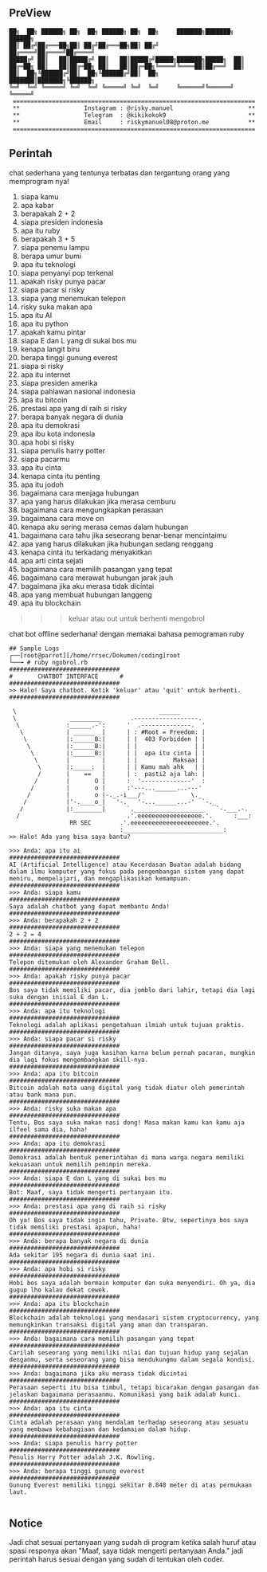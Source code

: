 ## PreView
<prev>

    ██╗  ██╗ ██████╗ ██╗  ██╗ ██████╗ ██╗  ██╗     ███████╗███████╗ ██████╗
    ██║ ██╔╝██╔═══██╗██║ ██╔╝██╔═══██╗██║ ██╔╝     ██╔════╝██╔════╝██╔════╝
    █████╔╝ ██║   ██║█████╔╝ ██║   ██║█████╔╝█████╗███████╗█████╗  ██║     
    ██╔═██╗ ██║   ██║██╔═██╗ ██║   ██║██╔═██╗╚════╝╚════██║██╔══╝  ██║     
    ██║  ██╗╚██████╔╝██║  ██╗╚██████╔╝██║  ██╗     ███████║███████╗╚██████╗
    ╚═╝  ╚═╝ ╚═════╝ ╚═╝  ╚═╝ ╚═════╝ ╚═╝  ╚═╝     ╚══════╝╚══════╝ ╚═════╝                                                                                           
     ====================================================================
     **                  Instagram : @risky.manuel                     **
     **                  Telegram  : @kikikokok9                       **
     **                  Email     : riskymanuel08@proton.me           **
     ====================================================================
 </prev>


## Perintah
chat sederhana yang tentunya terbatas dan tergantung orang yang memprogram nya!
1. siapa kamu
2. apa kabar
3. berapakah 2 + 2
4. siapa presiden indonesia
5. apa itu ruby
6. berapakah 3 + 5
7. siapa penemu lampu
8. berapa umur bumi
9. apa itu teknologi
10. siapa penyanyi pop terkenal
11. apakah risky punya pacar
12. siapa pacar si risky
13. siapa yang menemukan telepon
14. risky suka makan apa
15. apa itu AI
16. apa itu python
17. apakah kamu pintar
18. siapa E dan L yang di sukai bos mu
19. kenapa langit biru
20. berapa tinggi gunung everest
21. siapa si risky
22. apa itu internet
23. siapa presiden amerika
24. siapa pahlawan nasional indonesia
25. apa itu bitcoin
26. prestasi apa yang di raih si risky
27. berapa banyak negara di dunia
28. apa itu demokrasi
29. apa ibu kota indonesia
30. apa hobi si risky
31. siapa penulis harry potter
32. siapa pacarmu
33. apa itu cinta
34. kenapa cinta itu penting
35. apa itu jodoh
36. bagaimana cara menjaga hubungan
37. apa yang harus dilakukan jika merasa cemburu
38. bagaimana cara mengungkapkan perasaan
39. bagaimana cara move on
40. kenapa aku sering merasa cemas dalam hubungan
41. bagaimana cara tahu jika seseorang benar-benar mencintaimu
42. apa yang harus dilakukan jika hubungan sedang renggang
43. kenapa cinta itu terkadang menyakitkan
44. apa arti cinta sejati
45. bagaimana cara memilih pasangan yang tepat
46. bagaimana cara merawat hubungan jarak jauh
47. bagaimana jika aku merasa tidak dicintai
48. apa yang membuat hubungan langgeng
49. apa itu blockchain


>>> keluar atau out untuk berhenti mengobrol

chat bot offline sederhana! dengan memakai bahasa pemograman ruby

```
## Sample Logs
┌──[root@parrot][/home/rrsec/Dokumen/coding]root
└──╼ # ruby ngobrol.rb
###############################
#       CHATBOT INTERFACE      #
###############################
>> Halo! Saya chatbot. Ketik 'keluar' atau 'quit' untuk berhenti.
###############################

 \                                        ______                     
 \               _________        .------------------.              
  \             :______.-':      '  .--------------.  '             
   \            | ______  |      | : #Root = Freedom: |             
    \           |:______B:|      | |  403 Forbidden | |             
     \          |:______B:|      | |                | |             
      \         |:______B:|      | |  apa itu cinta | |             
       \        |         |      | |          Maksaa| |             
        \       |:_____:  |      | | Kamu mah ahk   | |             
        /       |    ==   |      | :  pasti2 aja lah: |             
       /        |       O |      :  '--------------'  :             
      /         |       o |      :'---...______...---'              
     /          |       o |-._.-i___/'             \._             
    /           |'-.____o_|   '-.   '-...______...-'  `-._          
   /            |:________|      `.____________________   `-.___.-. 
  /                              .'.eeeeeeeeeeeeeeeeee.'.      :___:
                 RR SEC        .'.eeeeeeeeeeeeeeeeeeeeee.'.         
                               :____________________________:
>> Halo! Ada yang bisa saya bantu?

>>> Anda: apa itu ai
###############################
AI (Artificial Intelligence) atau Kecerdasan Buatan adalah bidang dalam ilmu komputer yang fokus pada pengembangan sistem yang dapat meniru, mempelajari, dan mengaplikasikan kemampuan.
###############################
>>> Anda: siapa kamu
###############################
Saya adalah chatbot yang dapat membantu Anda!
###############################
>>> Anda: berapakah 2 + 2
###############################
2 + 2 = 4
###############################
>>> Anda: siapa yang menemukan telepon
###############################
Telepon ditemukan oleh Alexander Graham Bell.
###############################
>>> Anda: apakah risky punya pacar
###############################
Bos saya tidak memiliki pacar, dia jomblo dari lahir, tetapi dia lagi suka dengan inisial E dan L.
###############################
>>> Anda: apa itu teknologi
###############################
Teknologi adalah aplikasi pengetahuan ilmiah untuk tujuan praktis.
###############################
>>> Anda: siapa pacar si risky
###############################
Jangan ditanya, saya juga kasihan karna belum pernah pacaran, mungkin dia lagi fokus mengembangkan skill-nya.
###############################
>>> Anda: apa itu bitcoin
###############################
Bitcoin adalah mata uang digital yang tidak diatur oleh pemerintah atau bank mana pun.
###############################
>>> Anda: risky suka makan apa
###############################
Tentu, Bos saya suka makan nasi dong! Masa makan kamu kan kamu aja ilfeel sama dia, haha!
###############################
>>> Anda: apa itu demokrasi
###############################
Demokrasi adalah bentuk pemerintahan di mana warga negara memiliki kekuasaan untuk memilih pemimpin mereka.
###############################
>>> Anda: siapa E dan L yang di sukai bos mu
###############################
Bot: Maaf, saya tidak mengerti pertanyaan itu.
###############################
>>> Anda: prestasi apa yang di raih si risky
###############################
Oh ya! Bos saya tidak ingin tahu, Private. Btw, sepertinya bos saya tidak memiliki prestasi apapun, haha!
###############################
>>> Anda: berapa banyak negara di dunia
###############################
Ada sekitar 195 negara di dunia saat ini.
###############################
>>> Anda: apa hobi si risky
###############################
Hobi bos saya adalah bermain komputer dan suka menyendiri. Oh ya, dia gugup lho kalau dekat cewek.
###############################
>>> Anda: apa itu blockchain
###############################
Blockchain adalah teknologi yang mendasari sistem cryptocurrency, yang memungkinkan transaksi digital yang aman dan transparan.
###############################
>>> Anda: bagaimana cara memilih pasangan yang tepat
###############################
Carilah seseorang yang memiliki nilai dan tujuan hidup yang sejalan denganmu, serta seseorang yang bisa mendukungmu dalam segala kondisi.
###############################
>>> Anda: bagaimana jika aku merasa tidak dicintai
###############################
Perasaan seperti itu bisa timbul, tetapi bicarakan dengan pasangan dan jelaskan bagaimana perasaanmu. Komunikasi yang baik adalah kunci.
###############################
>>> Anda: apa itu cinta
###############################
Cinta adalah perasaan yang mendalam terhadap seseorang atau sesuatu yang membawa kebahagiaan dan kedamaian dalam hidup.
###############################
>>> Anda: siapa penulis harry potter
###############################
Penulis Harry Potter adalah J.K. Rowling.
###############################
>>> Anda: berapa tinggi gunung everest
###############################
Gunung Everest memiliki tinggi sekitar 8.848 meter di atas permukaan laut.


```

## Notice
Jadi chat sesuai pertanyaan yang sudah di program ketika salah huruf atau spasi responya akan "Maaf, saya tidak mengerti pertanyaan Anda." jadi perintah harus sesuai dengan yang sudah di tentukan oleh coder.